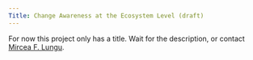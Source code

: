 ```yaml
---
Title: Change Awareness at the Ecosystem Level (draft)
---
```


For now this project only has a title. Wait for the description, or contact [Mircea F. Lungu](%base_url%/staff/mircea).
